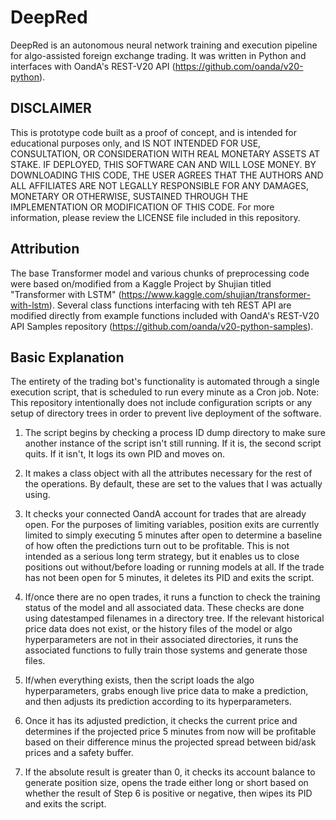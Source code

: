 # DeepRed

DeepRed is an autonomous neural network training and execution pipeline for algo-assisted foreign exchange trading. It was written in Python and interfaces with OandA's REST-V20 API (https://github.com/oanda/v20-python).

## DISCLAIMER
This is prototype code built as a proof of concept, and is intended for educational purposes only, and IS NOT INTENDED FOR USE, CONSULTATION, OR CONSIDERATION WITH REAL MONETARY ASSETS AT STAKE. IF DEPLOYED, THIS SOFTWARE CAN AND WILL LOSE MONEY. BY DOWNLOADING THIS CODE, THE USER AGREES THAT THE AUTHORS AND ALL AFFILIATES ARE NOT LEGALLY RESPONSIBLE FOR ANY DAMAGES, MONETARY OR OTHERWISE, SUSTAINED THROUGH THE IMPLEMENTATION OR MODIFICATION OF THIS CODE. For more information, please review the LICENSE file included in this repository.

## Attribution
The base Transformer model and various chunks of preprocessing code were based on/modified from a Kaggle Project by Shujian titled "Transformer with LSTM" (https://www.kaggle.com/shujian/transformer-with-lstm). Several class functions interfacing with teh REST API are modified directly from example functions included with OandA's REST-V20 API Samples repository (https://github.com/oanda/v20-python-samples).

## Basic Explanation
The entirety of the trading bot's functionality is automated through a single execution script, that is scheduled to run every minute as a Cron job.
Note: This repository intentionally does not include configuration scripts or any setup of directory trees in order to prevent live deployment of the software.

1) The script begins by checking a process ID dump directory to make sure another instance of the script isn't still running. If it is, the second script quits. If it isn't, It logs its own PID and moves on.

2) It makes a class object with all the attributes necessary for the rest of the operations. By default, these are set to the values that I was actually using.

3) It checks your connected OandA account for trades that are already open. For the purposes of limiting variables, position exits are currently limited to simply executing 5 minutes after open to determine a baseline of how often the predictions turn out to be profitable. This is not intended as a serious long term strategy, but it enables us to close positions out without/before loading or running models at all. If the trade has not been open for 5 minutes, it deletes its PID and exits the script.

4) If/once there are no open trades, it runs a function to check the training status of the model and all associated data. These checks are done using datestamped filenames in a directory tree. If the relevant historical price data does not exist, or the history files of the model or algo hyperparameters are not in their associated directories, it runs the associated functions to fully train those systems and generate those files.

5) If/when everything exists, then the script loads the algo hyperparameters, grabs enough live price data to make a prediction, and then adjusts its prediction according to its hyperparameters.

6) Once it has its adjusted prediction, it checks the current price and determines if the projected price 5 minutes from now will be profitable based on their difference minus the projected spread between bid/ask prices and a safety buffer.

7) If the absolute result is greater than 0, it checks its account balance to generate position size, opens the trade either long or short based on whether the result of Step 6 is positive or negative, then wipes its PID and exits the script.
